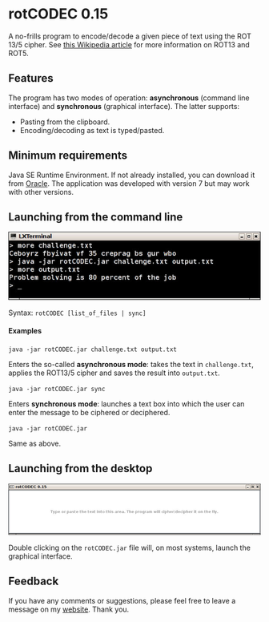 rotCODEC 0.15
=============

A no-frills program to encode/decode a given piece of text using the 
ROT 13/5 cipher. See [this Wikipedia article](http://en.wikipedia.org/wiki/ROT13) 
for more information on ROT13 and ROT5.

Features
--------

The program has two modes of operation: **asynchronous** (command line interface) and 
**synchronous** (graphical interface). The latter supports:
- Pasting from the clipboard.
- Encoding/decoding as text is typed/pasted.   

Minimum requirements
--------------------

Java SE Runtime Environment. If not already installed, you can download it from [Oracle](http://java.com/en/download/index.jsp). 
The application was developed with version 7 but may work with other versions.

Launching from the command line
-------------------------------

![Alt CLI](screenshots/async.jpg "Command-line Interface")

Syntax: `rotCODEC [list_of_files | sync]`

#### Examples

`java -jar rotCODEC.jar challenge.txt output.txt`

Enters the so-called **asynchronous mode**: takes the text in 
`challenge.txt`, applies the ROT13/5 cipher and saves the 
result into `output.txt`.

`java -jar rotCODEC.jar sync`

Enters **synchronous mode**: launches a text box into which the user can enter
the message to be ciphered or deciphered.

`java -jar rotCODEC.jar`

Same as above.

Launching from the desktop
--------------------------

![Alt GUI](screenshots/sync.jpg "Graphical user interface")

Double clicking on the `rotCODEC.jar` file will, on most systems, launch the
graphical interface. 

Feedback
--------

If you have any comments or suggestions, please feel free to leave a message on 
my [website](http://www.hqcasanova.com). Thank you.